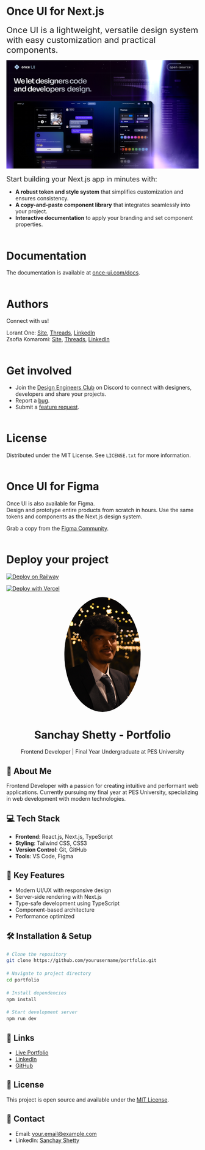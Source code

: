 # **Once UI for Next.js**

<span style="font-size: 22px;">Once UI is a lightweight, versatile design system with easy customization and practical components.
<br>

![Once UI](public/images/cover.png)

<span style="font-size: 18px;">Start building your Next.js app in minutes with:</span> 
* **A robust token and style system** that simplifies customization and ensures consistency. 
* **A copy-and-paste component library** that integrates seamlessly into your project.
* **Interactive documentation** to apply your branding and set component properties.
<br><br>

# **Documentation**
The documentation is available at [once-ui.com/docs](https://once-ui.com/docs).
<br><br>

# **Authors**
Connect with us!

Lorant One: [Site](https://lorant.one), [Threads](https://www.threads.net/@lorant.one), [LinkedIn](https://www.linkedin.com/in/lorant-one/)  
Zsofia Komaromi: [Site](https://zsofia.pro), [Threads](https://www.threads.net/@zsofia_kom), [LinkedIn](https://www.linkedin.com/in/zsofiakomaromi/)
<br><br>

# **Get involved**
- Join the [Design Engineers Club](https://discord.com/invite/5EyAQ4eNdS) on Discord to connect with designers, developers and share your projects.
- Report a [bug](https://github.com/once-ui-system/nextjs-starter/issues/new?labels=bug&template=bug_report.md).
- Submit a [feature request](https://github.com/once-ui-system/nextjs-starter/issues/new?labels=feature%20request&template=feature_request.md).
<br><br>

# **License**

Distributed under the MIT License. See `LICENSE.txt` for more information.
<br><br>

# **Once UI for Figma**

Once UI is also available for Figma.  
Design and prototype entire products from scratch in hours. Use the same tokens and components as the Next.js design system.

Grab a copy from the [Figma Community](https://figma.com/).
<br><br>

# **Deploy your project**

[![Deploy on Railway](https://railway.app/button.svg)](https://railway.app/template/76DR9Q?referralCode=QW2HBC)

[![Deploy with Vercel](https://vercel.com/button)](https://vercel.com/new/clone?repository-url=https%3A%2F%2Fgithub.com%2Fonce-ui-system%2Fnextjs-starter&redirect-url=https%3A%2F%2Fonce-ui.com%2Fdocs%2F)

<div align="center">
  <img src="public/images/try1.jpg" alt="Sanchay Shetty" width="200" style="border-radius: 50%;" />
  <h1>Sanchay Shetty - Portfolio</h1>
  <p>Frontend Developer | Final Year Undergraduate at PES University</p>
</div>

## 🚀 About Me

Frontend Developer with a passion for creating intuitive and performant web applications. Currently pursuing my final year at PES University, specializing in web development with modern technologies.

## 💻 Tech Stack

- **Frontend**: React.js, Next.js, TypeScript
- **Styling**: Tailwind CSS, CSS3
- **Version Control**: Git, GitHub
- **Tools**: VS Code, Figma

## 🌟 Key Features

- Modern UI/UX with responsive design
- Server-side rendering with Next.js
- Type-safe development using TypeScript
- Component-based architecture
- Performance optimized

## 🛠️ Installation & Setup

```bash
# Clone the repository
git clone https://github.com/yourusername/portfolio.git

# Navigate to project directory
cd portfolio

# Install dependencies
npm install

# Start development server
npm run dev
```

## 🔗 Links

- [Live Portfolio](https://your-portfolio-url.com)
- [LinkedIn](https://linkedin.com/in/your-profile)
- [GitHub](https://github.com/your-username)

## 📝 License

This project is open source and available under the [MIT License](LICENSE).

## 📧 Contact

- Email: your.email@example.com
- LinkedIn: [Sanchay Shetty](https://linkedin.com/in/your-profile)
